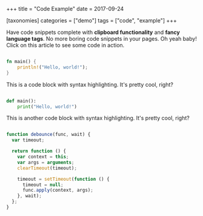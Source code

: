 +++
title = "Code Example"
date = 2017-09-24

[taxonomies]
categories = ["demo"]
tags = ["code", "example"]
+++

Have code snippets complete with **clipboard functionality** and **fancy
language tags**. No more boring code snippets in your pages. Oh yeah baby! Click
on this article to see some code in action.

<!-- more -->

```rust

fn main() {
    println!("Hello, world!");
}
```

This is a code block with syntax highlighting. It's pretty cool, right?

```python

def main():
    print("Hello, world!")
```

This is another code block with syntax highlighting. It's pretty cool, right?

<!-- prettier-ignore-->
```js

function debounce(func, wait) {
  var timeout;

  return function () {
    var context = this;
    var args = arguments;
    clearTimeout(timeout);

    timeout = setTimeout(function () {
      timeout = null;
      func.apply(context, args);
    }, wait);
  };
}
```
